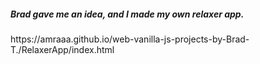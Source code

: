 <h5>Brad gave me  an idea, and I made my own relaxer app.</h5>
https://amraaa.github.io/web-vanilla-js-projects-by-Brad-T./RelaxerApp/index.html
